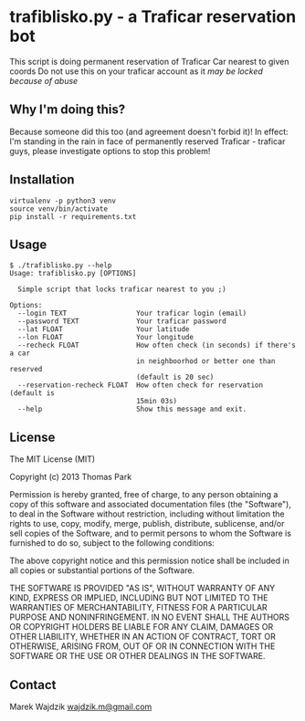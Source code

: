 trafiblisko.py - a Traficar reservation bot
===========================================

This script is doing permanent reservation of Traficar Car nearest to given coords
Do not use this on your traficar account as it *may be locked because of abuse*

Why I'm doing this?
-------------------
Because someone did this too (and agreement doesn't forbid it)! In effect: I'm standing in the rain 
in face of permanently reserved Traficar - traficar guys, please investigate options to stop this problem!

Installation
------------
```
virtualenv -p python3 venv
source venv/bin/activate
pip install -r requirements.txt
```

Usage
-----
```
$ ./trafiblisko.py --help
Usage: trafiblisko.py [OPTIONS]

  Simple script that locks traficar nearest to you ;)

Options:
  --login TEXT                 Your traficar login (email)
  --password TEXT              Your traficar password
  --lat FLOAT                  Your latitude
  --lon FLOAT                  Your longitude
  --recheck FLOAT              How often check (in seconds) if there's a car
                               in neighboorhod or better one than reserved
                               (default is 20 sec)
  --reservation-recheck FLOAT  How often check for reservation (default is
                               15min 03s)
  --help                       Show this message and exit.
```

License
-------
The MIT License (MIT)

Copyright (c) 2013 Thomas Park

Permission is hereby granted, free of charge, to any person obtaining a copy
of this software and associated documentation files (the "Software"), to deal
in the Software without restriction, including without limitation the rights
to use, copy, modify, merge, publish, distribute, sublicense, and/or sell
copies of the Software, and to permit persons to whom the Software is
furnished to do so, subject to the following conditions:

The above copyright notice and this permission notice shall be included in
all copies or substantial portions of the Software.

THE SOFTWARE IS PROVIDED "AS IS", WITHOUT WARRANTY OF ANY KIND, EXPRESS OR
IMPLIED, INCLUDING BUT NOT LIMITED TO THE WARRANTIES OF MERCHANTABILITY,
FITNESS FOR A PARTICULAR PURPOSE AND NONINFRINGEMENT. IN NO EVENT SHALL THE
AUTHORS OR COPYRIGHT HOLDERS BE LIABLE FOR ANY CLAIM, DAMAGES OR OTHER
LIABILITY, WHETHER IN AN ACTION OF CONTRACT, TORT OR OTHERWISE, ARISING FROM,
OUT OF OR IN CONNECTION WITH THE SOFTWARE OR THE USE OR OTHER DEALINGS IN
THE SOFTWARE.

Contact
-------
Marek Wajdzik <wajdzik.m@gmail.com>